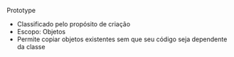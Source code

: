 Prototype

- Classificado pelo propósito de criação
- Escopo: Objetos
- Permite copiar objetos existentes sem que seu código seja dependente da classe

